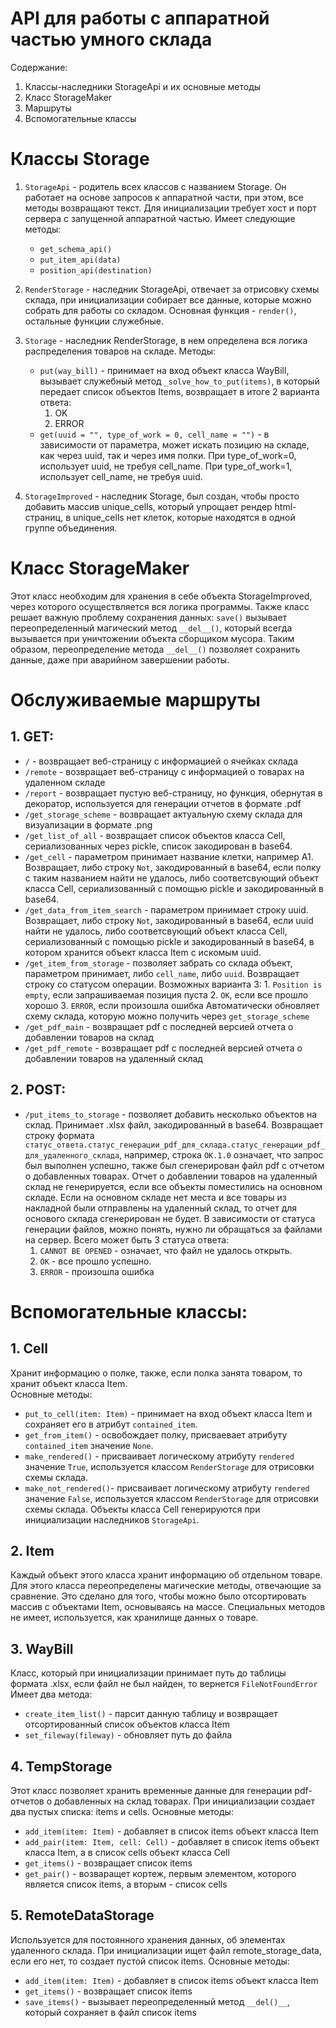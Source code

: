 # API для работы с аппаратной частью умного склада
Содержание:  
1. Классы-наследники StorageApi и их основные методы
2. Класс StorageMaker
3. Маршруты
4. Вспомогательные классы
  
  # Классы Storage
  1. `StorageApi` - родитель всех классов с названием Storage. 
  Он работает на основе запросов к аппаратной части, при этом, все методы возвращают текст.
  Для инициализации требует хост и порт сервера с запущенной аппаратной частью.
  Имеет следующие методы:
      * `get_schema_api()`
      * `put_item_api(data)`
      * `position_api(destination)  `
  
  2. `RenderStorage` - наследник StorageApi, отвечает за отрисовку схемы склада, при инициализации собирает все данные, которые можно собрать для работы со складом.
  Основная функция - `render()`, остальные функции служебные. 
 
  3. `Storage` - наследник RenderStorage, в нем определена вся логика распределения товаров на складе.
  Методы:
  
      * `put(way_bill)` - принимает на вход объект класса WayBill, вызывает служебный метод 
      `_solve_how_to_put(items)`, в который передает список объектов Items, возвращает в итоге
      2 варианта ответа:
        1. OK
        2. ERROR  
       * `get(uuid = "", type_of_work = 0, cell_name = "")` - в зависимости от параметра, может искать позицию на складе, как через uuid, так и через имя полки.
       При type_of_work=0, использует uuid, не требуя cell_name.
       При type_of_work=1, использует cell_name, не требуя uuid.  
   4. `StorageImproved` - наследник Storage, был создан, чтобы просто добавить массив unique_cells, 
   который упрощает рендер html-страниц, в unique_cells нет клеток, которые находятся в одной группе объединения.
   # Класс StorageMaker
   Этот класс необходим для хранения в себе объекта StorageImproved, через которого осуществляется вся логика программы.
   Также класс решает важную проблему сохранения данных: `save()` вызывает переопределенный магический метод `__del__()`, который всегда вызывается при уничтожении объекта сборщиком мусора.
   Таким образом, переопределение метода `__del__()` позволяет сохранить данные, даже при аварийном завершении работы. 
   # Обслуживаемые маршруты
   ## 1. GET:
   * `/` - возвращает веб-страницу с информацией о ячейках склада
   * `/remote` - возвращает веб-страницу с информацией о товарах на удаленном складе
   * `/report` - возвращает пустую веб-страницу, но функция, обернутая в декоратор, используется для генерации отчетов в формате .pdf
   * `/get_storage_scheme` - возвращает актуальную схему склада для визуализации в формате .png
   * `/get_list_of_all` - возвращает список объектов класса Cell, сериализованных через pickle, список закодирован в base64.
   * `/get_cell` - параметром принимает название клетки, например A1.
   Возвращает, либо строку `Not`, закодированный в base64, если полку с таким названием найти не удалось, либо соответсвующий объект класса Cell, сериализованный с помощью pickle и закодированный в base64.
   * `/get_data_from_item_search` - параметром принимает строку uuid.
   Возвращает, либо строку `Not`, закодированный в base64, если uuid найти не удалось, либо соответсвующий объект класса Cell, сериализованный с помощью pickle и закодированный в base64, в котором хранится объект класса Item с искомым uuid.
   * `/get_item_from_storage` - позволяет забрать со склада объект, параметром принимает, либо `cell_name`, либо `uuid`.
   Возвращает строку со статусом операции. Возможных варианта 3: 
    1. `Position is empty`, если запрашиваемая позиция пуста
    2. `OK`, если все прошло хорошо
    3. `ERROR`, если произошла ошибка
    Автоматически обновляет схему склада, которую можно получить через `get_storage_scheme`
   * `/get_pdf_main` - возвращает pdf с последней версией отчета о добавлении товаров на склад
   * `/get_pdf_remote` - возвращает pdf с последней версией отчета о добавлении товаров на удаленный склад
   
  ## 2. POST:
  * `/put_items_to_storage` - позволяет добавить несколько объектов на склад. Принимает .xlsx файл, закодированный в base64.
  Возвращает строку формата `статус_ответа.статус_генерации_pdf_для_склада.статус_генерации_pdf_для_удаленного_склада`, например, строка
  `OK.1.0` означает, что запрос был выполнен успешно, также был сгенерирован файл pdf с отчетом о добавленных товарах. 
  Отчет о добавлении товаров на удаленный склад не генерируется, если все объекты поместились на основном складе. 
  Если на основном складе нет места и все товары из накладной были отправлены на удаленный склад, то отчет для основого склада сгенерирован не будет.
  В зависимости от статуса генерации файлов, можно понять, нужно ли обращаться за файлами на сервер.
  Всего может быть 3 статуса ответа:
    1. `CANNOT BE OPENED` - означает, что файл не удалось открыть.
    2. `OK` - все прошло успешно.
    3. `ERROR` - произошла ошибка
    
# Вспомогательные классы:
## 1. Cell
Хранит информацию о полке, также, если полка занята товаром, то хранит объект класса Item.  
Основные методы:
* `put_to_cell(item: Item)` - принимает на вход объект класса Item и сохраняет его в атрибут `contained_item`.
* `get_from_item()` - освобождает полку, присваевает атрибуту `contained_item` значение `None`.
* `make_rendered()` - присваивает логическому атрибуту `rendered` значение `True`, используется классом `RenderStorage` для отрисовки схемы склада.
* `make_not_rendered()`- присваивает логическому атрибуту `rendered` значение `False`, используется классом `RenderStorage` для отрисовки схемы склада.
Объекты класса Cell генерируются при инициализации наследников `StorageApi`. 
## 2. Item
Каждый объект этого класса хранит информацию об отдельном товаре. Для этого класса переопределены магические методы, отвечающие за сравнение.
Это сделано для того, чтобы можно было отсортировать массив с объектами Item, основываясь на массе. Специальных методов не имеет, используется, как хранилище данных о товаре.
## 3. WayBill
Класс, который при инициализации принимает путь до таблицы формата .xlsx, если файл не был найден, то вернется `FileNotFoundError`
Имеет два метода:
* `create_item_list()` - парсит данную таблицу и возвращает отсортированный список объектов класса Item
* `set_fileway(fileway)` - обновляет путь до файла
## 4. TempStorage
Этот класс позволяет хранить временные данные для генерации pdf-отчетов о добавленных на склад товарах. При инициализации создает два пустых списка: items и cells.
Основные методы:
* `add_item(item: Item)` - добавляет в список items объект класса Item
* `add_pair(item: Item, cell: Cell)` - добавляет в список items объект класса Item, а в список cells объект класса Cell
* `get_items()` - возвращает список items
* `get_pair()` - возваращет кортеж, первым элементом, которого является список items, а вторым - список cells
## 5. RemoteDataStorage
Используется для постоянного хранения данных, об элементах удаленного склада. При инициализации ищет файл remote_storage_data, если его нет, то создает пустой список items.
Основные методы:
* `add_item(item: Item)` - добавляет в список items объект класса Item
* `get_items()` - возвращает список items
* `save_items()` - вызывает переопределенный метод `__del()__`, который сохраняет в файл список items